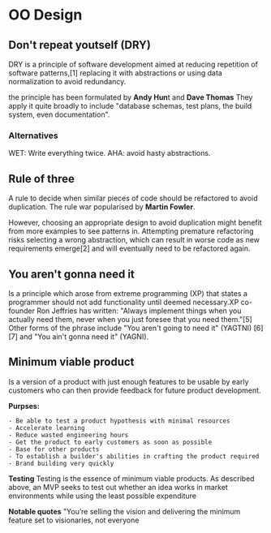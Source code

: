 # OO Design

## Don't repeat youtself (DRY)

DRY is a principle of software development aimed at reducing repetition of software patterns,[1] replacing it with abstractions or using data normalization to avoid redundancy.

the principle has been formulated by **Andy Hun**t and **Dave Thomas** They apply it quite broadly to include "database schemas, test plans, the build system, even documentation".

### Alternatives

WET: Write everything twice.
AHA: avoid hasty abstractions.

## Rule of three

A rule to decide when similar pieces of code should be refactored to avoid duplication. The rule war popularised by **Martin Fowler**.

However, choosing an appropriate design to avoid duplication might benefit from more examples to see patterns in. Attempting premature refactoring risks selecting a wrong abstraction, which can result in worse code as new requirements emerge[2] and will eventually need to be refactored again.

## You aren't gonna need it

Is a principle which arose from extreme programming (XP) that states a programmer should not add functionality until deemed necessary.XP co-founder Ron Jeffries has written: "Always implement things when you actually need them, never when you just foresee that you need them."[5] Other forms of the phrase include "You aren't going to need it" (YAGTNI) [6][7] and "You ain't gonna need it" (YAGNI).

## Minimum viable product

Is a version of a product with just enough features to be usable by early customers who can then provide feedback for future product development.

**Purpses:**

    - Be able to test a product hypothesis with minimal resources
    - Accelerate learning
    - Reduce wasted engineering hours
    - Get the product to early customers as soon as possible
    - Base for other products
    - To establish a builder's abilities in crafting the product required
    - Brand building very quickly

**Testing**
    Testing is the essence of minimum viable products. As described above, an MVP seeks to test out whether an idea works in market environments while using the least possible expenditure

**Notable quotes**
     "You’re selling the vision and delivering the minimum feature set to visionaries, not everyone
